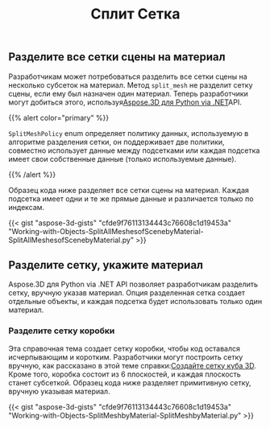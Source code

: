 ﻿---
title: Сплит Сетка
type: docs
weight: 100
url: /ru/python-net/split-mesh/
description: Разработчикам может потребоваться разделить все сетки сцены на несколько субсеток на материал. Метод SplitMesh не будет разделять сетку сцены, если ему был назначен один материал. Теперь разработчики могут достичь этого, используя Aspose.3D для Python via .NET 0761234881.
---
## **Разделите все сетки сцены на материал**
Разработчикам может потребоваться разделить все сетки сцены на несколько субсеток на материал. Метод `split_mesh` не разделит сетку сцены, если ему был назначен один материал. Теперь разработчики могут добиться этого, используя[Aspose.3D для Python via .NET](https://products.aspose.com/3d/python-net/)API.

{{% alert color="primary" %}}

`SplitMeshPolicy` enum определяет политику данных, используемую в алгоритме разделения сетки, он поддерживает две политики, совместно использует данные между подсетками или каждая подсетка имеет свои собственные данные (только используемые данные).

{{% /alert %}}

Образец кода ниже разделяет все сетки сцены на материал. Каждая подсетка имеет одни и те же прямые данные и различается только по индексам.

{{< gist "aspose-3d-gists" "cfde9f76113134443c76608c1d19453a" "Working-with-Objects-SplitAllMeshesofScenebyMaterial-SplitAllMeshesofScenebyMaterial.py" >}}
## **Разделите сетку, укажите материал**
Aspose.3D для Python via .NET API позволяет разработчикам разделить сетку, вручную указав материал. Опция разделенная сетка создает отдельные объекты, и каждая подсетка будет использовать только один материал.
### **Разделите сетку коробки**
Эта справочная тема создает сетку коробки, чтобы код оставался исчерпывающим и коротким. Разработчики могут построить сетку вручную, как рассказано в этой теме справки:[Создайте сетку куба 3D](/3d/ru/python-net/create-3d-mesh-and-scene/). Кроме того, коробка состоит из 6 плоскостей, и каждая плоскость станет субсеткой. Образец кода ниже разделяет примитивную сетку, вручную указывая материал.

{{< gist "aspose-3d-gists" "cfde9f76113134443c76608c1d19453a" "Working-with-Objects-SplitMeshbyMaterial-SplitMeshbyMaterial.py" >}}
